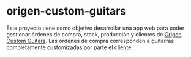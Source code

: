 # origen-custom-guitars

Este proyecto tiene como objetivo desarrollar una app web para poder gestionar órdenes de compra, stock, producción y clientes de [Origen Custom Guitars](https://www.instagram.com/origencustomguitars).
Las órdenes de compra corresponden a guitarras completamente customizadas por parte el cliente. 
